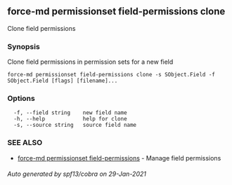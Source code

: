 ## force-md permissionset field-permissions clone

Clone field permissions

### Synopsis

Clone field permissions in permission sets for a new field

```
force-md permissionset field-permissions clone -s SObject.Field -f SObject.Field [flags] [filename]...
```

### Options

```
  -f, --field string    new field name
  -h, --help            help for clone
  -s, --source string   source field name
```

### SEE ALSO

* [force-md permissionset field-permissions](force-md_permissionset_field-permissions.md)	 - Manage field permissions

###### Auto generated by spf13/cobra on 29-Jan-2021
